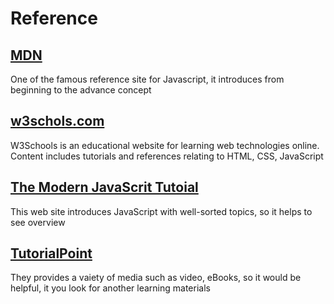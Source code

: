 # Reference

## [MDN](https://developer.mozilla.org/en-US/docs/Web/JavaScript)
One of the famous reference site for Javascript, it introduces from beginning to the advance concept

## [w3schols.com](https://www.w3schools.com/js/)
W3Schools is an educational website for learning web technologies online. Content includes tutorials and references relating to HTML, CSS, JavaScript

## [The Modern JavaScrit Tutoial](https://javascript.info/)
This web site introduces JavaScript with well-sorted topics, so it helps to see overview

## [TutorialPoint](https://www.tutorialspoint.com/index.htm)
They provides a vaiety of media such as video, eBooks, so it would be helpful, it you look for another learning materials